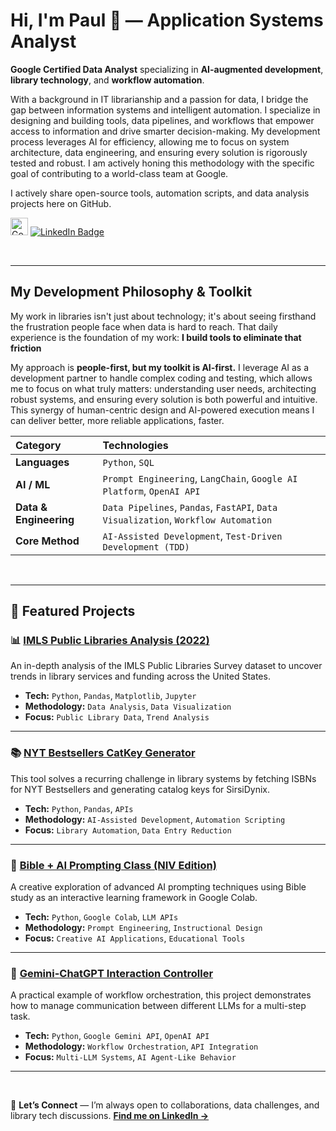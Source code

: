# Hi, I'm Paul 👋 — Application Systems Analyst

**Google Certified Data Analyst** specializing in **AI-augmented development**, **library technology**, and **workflow automation**.

With a background in IT librarianship and a passion for data, I bridge the gap between information systems and intelligent automation. I specialize in designing and building tools, data pipelines, and workflows that empower access to information and drive smarter decision-making. My development process leverages AI for efficiency, allowing me to focus on system architecture, data engineering, and ensuring every solution is rigorously tested and robust. I am actively honing this methodology with the specific goal of contributing to a world-class team at Google.

I actively share open-source tools, automation scripts, and data analysis projects here on GitHub.

[<img src="https://img.shields.io/badge/Google%20Data%20Analytics-Certified-blue" alt="Google Data Analyst Certification Badge" height="28" />](https://www.credly.com/badges/d41670d1-a861-474d-be14-0c973c39d122/public_url) [<img src="https://img.shields.io/badge/LinkedIn-0077B5?style=for-the-badge&logo=linkedin&logoColor=white" alt="LinkedIn Badge" />](https://www.linkedin.com/in/systemslibrarian)

<br>

---

## My Development Philosophy & Toolkit

My work in libraries isn't just about technology; it's about seeing firsthand the frustration people face when data is hard to reach. That daily experience is the foundation of my work: **I build tools to eliminate that friction**

My approach is **people-first, but my toolkit is AI-first.** I leverage AI as a development partner to handle complex coding and testing, which allows me to focus on what truly matters: understanding user needs, architecting robust systems, and ensuring every solution is both powerful and intuitive. This synergy of human-centric design and AI-powered execution means I can deliver better, more reliable applications, faster.

| Category          | Technologies                                                   |
| :---------------- | :------------------------------------------------------------- |
| **Languages** | `Python`, `SQL`                                                |
| **AI / ML** | `Prompt Engineering`, `LangChain`, `Google AI Platform`, `OpenAI API` |
| **Data & Engineering**| `Data Pipelines`, `Pandas`, `FastAPI`, `Data Visualization`, `Workflow Automation` |
| **Core Method** | `AI-Assisted Development`, `Test-Driven Development (TDD)`     |

<br>

---

## 🚀 Featured Projects

### 📊 [IMLS Public Libraries Analysis (2022)](https://github.com/systemslibrarian/imls-public-libraries-2022)
An in-depth analysis of the IMLS Public Libraries Survey dataset to uncover trends in library services and funding across the United States.
- **Tech:** `Python`, `Pandas`, `Matplotlib`, `Jupyter`
- **Methodology:** `Data Analysis`, `Data Visualization`
- **Focus:** `Public Library Data`, `Trend Analysis`

---

### 📚 [NYT Bestsellers CatKey Generator](https://github.com/systemslibrarian/NYT-Bestsellers-CatKey-Generator)
This tool solves a recurring challenge in library systems by fetching ISBNs for NYT Bestsellers and generating catalog keys for SirsiDynix.
- **Tech:** `Python`, `Pandas`, `APIs`
- **Methodology:** `AI-Assisted Development`, `Automation Scripting`
- **Focus:** `Library Automation`, `Data Entry Reduction`

---

### 🧠 [Bible + AI Prompting Class (NIV Edition)](https://github.com/systemslibrarian/bible-ai-prompting-class)
A creative exploration of advanced AI prompting techniques using Bible study as an interactive learning framework in Google Colab.
- **Tech:** `Python`, `Google Colab`, `LLM APIs`
- **Methodology:** `Prompt Engineering`, `Instructional Design`
- **Focus:** `Creative AI Applications`, `Educational Tools`

---

### 🤖 [Gemini-ChatGPT Interaction Controller](https://github.com/systemslibrarian/Gemini-ChatGPT-Interaction)
A practical example of workflow orchestration, this project demonstrates how to manage communication between different LLMs for a multi-step task.
- **Tech:** `Python`, `Google Gemini API`, `OpenAI API`
- **Methodology:** `Workflow Orchestration`, `API Integration`
- **Focus:** `Multi-LLM Systems`, `AI Agent-Like Behavior`

---

<br>

💬 **Let’s Connect** — I’m always open to collaborations, data challenges, and library tech discussions. **[Find me on LinkedIn →](https://www.linkedin.com/in/systemslibrarian)**
